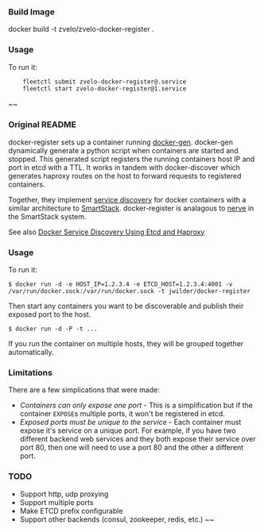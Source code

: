 ### Build Image
docker build -t zvelo/zvelo-docker-register .

### Usage

To run it:
```bash
    fleetctl submit zvelo-docker-register@.service
    fleetctl start zvelo-docker-register@1.service
```

~~
### Original README
docker-register sets up a container running [docker-gen][1].  docker-gen dynamically generate a
python script when containers are started and stopped.  This generated script registers the running
containers host IP and port in etcd with a TTL.  It works in tandem with docker-discover which
generates haproxy routes on the host to forward requests to registered containers.

Together, they implement [service discovery][2] for docker containers with a similar architecture
to [SmartStack][3]. docker-register is analagous to [nerve][4] in the SmartStack system.

See also [Docker Service Discovery Using Etcd and Haproxy][5]

### Usage

To run it:

    $ docker run -d -e HOST_IP=1.2.3.4 -e ETCD_HOST=1.2.3.4:4001 -v /var/run/docker.sock:/var/run/docker.sock -t jwilder/docker-register

Then start any containers you want to be discoverable and publish their exposed port to the host.

    $ docker run -d -P -t ...

If you run the container on multiple hosts, they will be grouped together automatically.

### Limitations

There are a few simplications that were made:

* *Containers can only expose one port* - This is a simplification but if the container `EXPOSE`s
multiple ports, it won't be registered in etcd.
* *Exposed ports must be unique to the service* - Each container must expose it's service on a unique
port.  For example, if you have two different backend web services and they both expose their service
over port 80, then one will need to use a port 80 and the other a different port.


[1]: https://github.com/jwilder/docker-gen
[2]: http://jasonwilder.com/blog/2014/02/04/service-discovery-in-the-cloud/
[3]: http://nerds.airbnb.com/smartstack-service-discovery-cloud/
[4]: https://github.com/airbnb/nerve
[5]: http://jasonwilder.com/blog/2014/07/15/docker-service-discovery/

### TODO

* Support http, udp proxying
* Support multiple ports
* Make ETCD prefix configurable
* Support other backends (consul, zookeeper, redis, etc.)
~~
